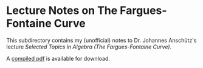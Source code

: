 # Lecture Notes on The Fargues-Fontaine Curve

This subdirectory contains my (unofficial) notes to Dr. Johannes Anschütz's lecture *Selected Topics in Algebra (The Fargues-Fontaine Curve)*.

A [compiled pdf][1] is available for download.

[1]: https://florianadler.github.io/AlgebraBonn/FF.pdf
